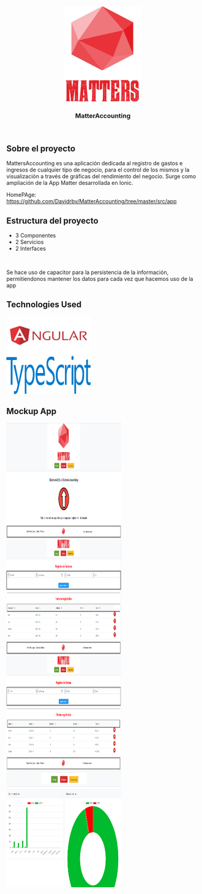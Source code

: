<!-- LOGO PROYECTO -->
<br />
<p align="center">

  <img src="media/matters.png" alt="Logo" width="200" height="250">

  <h3 align="center">MatterAccounting</h3>
  
</p>

<br>

## Sobre el proyecto
MattersAccounting es una aplicación dedicada al registro de gastos e ingresos
de cualquier tipo de negocio, para el control de los mismos y la visualización
a través de gráficas del rendimiento del negocio.
Surge como ampliación de la App Matter desarrollada en Ionic.

HomePAge: https://github.com/Davidrbv/MatterAccounting/tree/master/src/app

## Estructura del proyecto
<ul>
  <li>3 Componentes</li>
  <li>2 Servicios</li>
  <li>2 Interfaces</li>
</ul>

<br>

Se hace uso de capacitor para la persistencia de la información,
permitiendonos mantener los datos para cada vez que hacemos uso de la app

## Technologies Used

<a href="https://github.com/angular/angular">
    <img src="media/logoAngular.png" alt="Logo" width="220" height="100">
</a>

<br>

<a href="https://www.typescriptlang.org/">
    <img src="media/typeLogo.png" alt="Logo" width="220" height="100">
</a>

## Mockup App
<img src="media/homeAccounting.png" alt="Logo" width="300" height="300">
<img src="media/facturasAccounting.png" alt="Logo" width="300" height="300">
<img src="media/ventasAccounting.png" alt="Logo" width="300" height="300">
<img src="media/estadisticasAccounting.png" alt="Logo" width="300" height="300">
